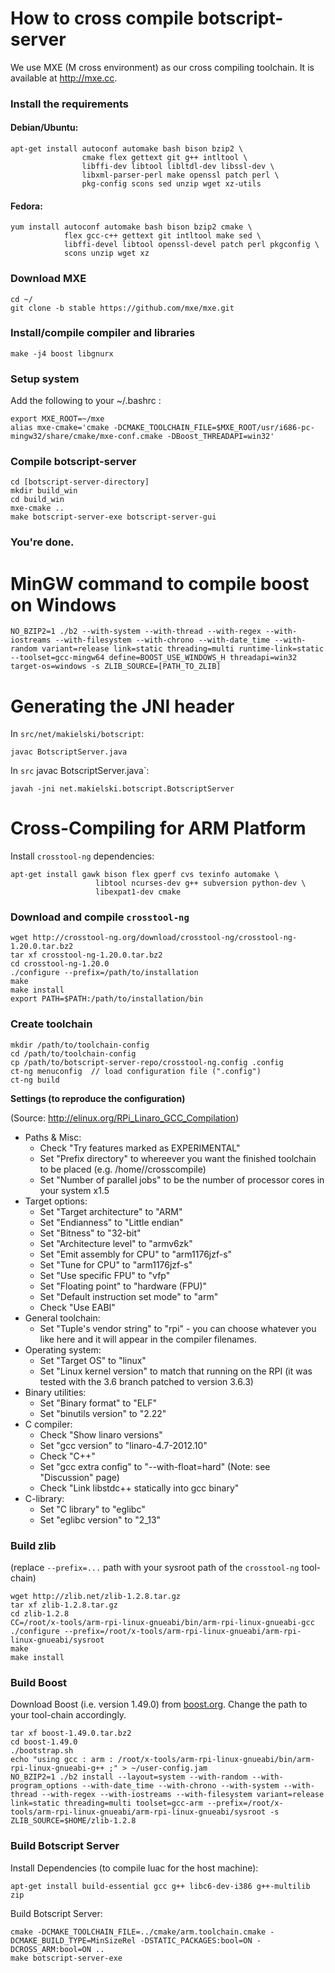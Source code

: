 # How to cross compile botscript-server

We use  MXE (M cross environment) as our cross compiling toolchain. It is available at http://mxe.cc.

### Install the requirements

#### Debian/Ubuntu:

    apt-get install autoconf automake bash bison bzip2 \
                    cmake flex gettext git g++ intltool \
                    libffi-dev libtool libltdl-dev libssl-dev \
                    libxml-parser-perl make openssl patch perl \
                    pkg-config scons sed unzip wget xz-utils

#### Fedora:

    yum install autoconf automake bash bison bzip2 cmake \
                flex gcc-c++ gettext git intltool make sed \
                libffi-devel libtool openssl-devel patch perl pkgconfig \
                scons unzip wget xz

### Download MXE

    cd ~/
    git clone -b stable https://github.com/mxe/mxe.git

### Install/compile compiler and libraries

    make -j4 boost libgnurx

### Setup system

Add the following to your ~/.bashrc :

    export MXE_ROOT=~/mxe
    alias mxe-cmake='cmake -DCMAKE_TOOLCHAIN_FILE=$MXE_ROOT/usr/i686-pc-mingw32/share/cmake/mxe-conf.cmake -DBoost_THREADAPI=win32'

### Compile botscript-server

    cd [botscript-server-directory]
    mkdir build_win
    cd build_win
    mxe-cmake ..
    make botscript-server-exe botscript-server-gui

### You're done.

# MinGW command to compile boost on Windows

    NO_BZIP2=1 ./b2 --with-system --with-thread --with-regex --with-iostreams --with-filesystem --with-chrono --with-date_time --with-random variant=release link=static threading=multi runtime-link=static --toolset=gcc-mingw64 define=BOOST_USE_WINDOWS_H threadapi=win32 target-os=windows -s ZLIB_SOURCE=[PATH_TO_ZLIB]

# Generating the JNI header

In `src/net/makielski/botscript`:  

    javac BotscriptServer.java


In `src` javac BotscriptServer.java`:  

    javah -jni net.makielski.botscript.BotscriptServer

# Cross-Compiling for ARM Platform

Install `crosstool-ng` dependencies:

    apt-get install gawk bison flex gperf cvs texinfo automake \
                       libtool ncurses-dev g++ subversion python-dev \
                       libexpat1-dev cmake


### Download and compile `crosstool-ng`

    wget http://crosstool-ng.org/download/crosstool-ng/crosstool-ng-1.20.0.tar.bz2
    tar xf crosstool-ng-1.20.0.tar.bz2
    cd crosstool-ng-1.20.0
    ./configure --prefix=/path/to/installation
    make
    make install
    export PATH=$PATH:/path/to/installation/bin


### Create toolchain

    mkdir /path/to/toolchain-config
    cd /path/to/toolchain-config
    cp /path/to/botscript-server-repo/crosstool-ng.config .config
    ct-ng menuconfig  // load configuration file (".config")
    ct-ng build

**Settings (to reproduce the configuration)**

(Source: http://elinux.org/RPi_Linaro_GCC_Compilation)

- Paths & Misc: 
    - Check "Try features marked as EXPERIMENTAL"
    - Set "Prefix directory" to whereever you want the finished toolchain to be placed (e.g. /home/<yourname>/crosscompile)
    - Set "Number of parallel jobs" to be the number of processor cores in your system x1.5
- Target options:
    - Set "Target architecture" to "ARM"
    - Set "Endianness" to "Little endian"
    - Set "Bitness" to "32-bit"
    - Set "Architecture level" to "armv6zk"
    - Set "Emit assembly for CPU" to "arm1176jzf-s"
    - Set "Tune for CPU" to "arm1176jzf-s"
    - Set "Use specific FPU" to "vfp"
    - Set "Floating point" to "hardware (FPU)"
    - Set "Default instruction set mode" to "arm"
    - Check "Use EABI"
- General toolchain:
    - Set "Tuple's vendor string" to "rpi" - you can choose whatever you like here and it will appear in the compiler filenames.
- Operating system:
    - Set "Target OS" to "linux"
    - Set "Linux kernel version" to match that running on the RPI (it was tested with the 3.6 branch patched to version 3.6.3)
- Binary utilities:
    - Set "Binary format" to "ELF"
    - Set "binutils version" to "2.22"
- C compiler:
    - Check "Show linaro versions"
    - Set "gcc version" to "linaro-4.7-2012.10"
    - Check "C++"
    - Set "gcc extra config" to "--with-float=hard"    (Note: see "Discussion" page)
    - Check "Link libstdc++ statically into gcc binary"
- C-library:
    - Set "C library" to "eglibc"
    - Set "eglibc version" to "2_13"

### Build zlib

(replace `--prefix=...` path with your sysroot path of the `crosstool-ng` tool-chain)

    wget http://zlib.net/zlib-1.2.8.tar.gz
    tar xf zlib-1.2.8.tar.gz
    cd zlib-1.2.8
    CC=/root/x-tools/arm-rpi-linux-gnueabi/bin/arm-rpi-linux-gnueabi-gcc ./configure --prefix=/root/x-tools/arm-rpi-linux-gnueabi/arm-rpi-linux-gnueabi/sysroot
    make
    make install


### Build Boost

Download Boost (i.e. version 1.49.0) from [boost.org](http://boost.org).
Change the path to your tool-chain accordingly.

    tar xf boost-1.49.0.tar.bz2
    cd boost-1.49.0
    ./bootstrap.sh
    echo "using gcc : arm : /root/x-tools/arm-rpi-linux-gnueabi/bin/arm-rpi-linux-gnueabi-g++ ;" > ~/user-config.jam
    NO_BZIP2=1 ./b2 install --layout=system --with-random --with-program_options --with-date_time --with-chrono --with-system --with-thread --with-regex --with-iostreams --with-filesystem variant=release link=static threading=multi toolset=gcc-arm --prefix=/root/x-tools/arm-rpi-linux-gnueabi/arm-rpi-linux-gnueabi/sysroot -s ZLIB_SOURCE=$HOME/zlib-1.2.8

### Build Botscript Server


Install Dependencies (to compile luac for the host machine):

    apt-get install build-essential gcc g++ libc6-dev-i386 g++-multilib zip


Build Botscript Server:

    cmake -DCMAKE_TOOLCHAIN_FILE=../cmake/arm.toolchain.cmake -DCMAKE_BUILD_TYPE=MinSizeRel -DSTATIC_PACKAGES:bool=ON -DCROSS_ARM:bool=ON ..
    make botscript-server-exe